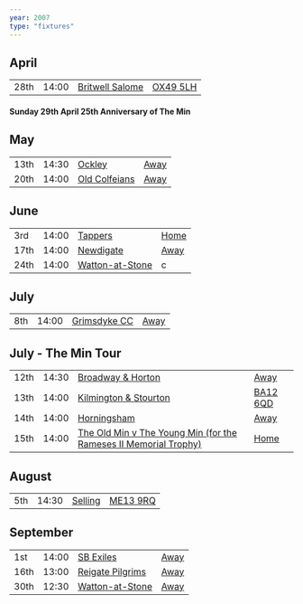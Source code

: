 ```yaml
---
year: 2007
type: "fixtures"
---
```


## April

|  |  |  |  |
|:---|:---|:---|:---|
| 28th | 14:00 | [Britwell Salome](/2007/britwell-salome) | [OX49 5LH](https://goo.gl/maps/CGgpPNyQhotADDFs9) |

#### Sunday 29th April 25th Anniversary of The Min

## May

|  |  |  |  |
|:---|:---|:---|:---|
| 13th | 14:30 | [Ockley](/2007/ockley) | [Away](https://goo.gl/maps/vmhvFhbrVZGrsXAAA) |
| 20th | 14:00 | [Old Colfeians](/2007/old-colfeians) | [Away]() |

## June

|  |  |  |  |
|:---|:---|:---|:---|
| 3rd | 14:00 | [Tappers](/2007/tappers) | [Home]() |
| 17th | 14:00 | [Newdigate](/2007/newdigate) | [Away](https://goo.gl/maps/kQnkUfc3MdtqLyvd8) |
| 24th | 14:00 | [Watton-at-Stone](/2007/watton-at-stone) | c |

## July

|  |  |  |  |
|:---|:---|:---|:---|
| 8th | 14:00 | [Grimsdyke CC](/2007/grimsdyke-cc) | [Away]() |
 
## July - The Min Tour

|  |  |  |  |
|:---|:---|:---|:---|
| 12th | 14:30 | [Broadway & Horton](/2007/broadway-and-horton) | [Away]() |
| 13th | 14:00 | [Kilmington & Stourton](/2007/kilmington-and-stourton) | [BA12 6QD](https://goo.gl/maps/6q53XChZh9A2) |
| 14th | 14:00 | [Horningsham](/2007/horningsham) | [Away](https://goo.gl/maps/SNpXcsajYDXfjmff7) |
| 15th | 14:00 | [The Old Min v The Young Min (for the Rameses II Memorial Trophy)](/2007/the-old-min-the-young-min) | [Home]() |

## August

|  |  |  |  |
|:---|:---|:---|:---|
| 5th | 14:30 | [Selling](/2007/selling) | [ME13 9RQ](https//goo.gl/maps/QeLhjBkEbJr) |

## September

|  |  |  |  |
|:---|:---|:---|:---|
| 1st | 14:00 | [SB Exiles](/2007/sb-exiles) | [Away]() |
| 16th | 13:00 | [Reigate Pilgrims](/2007/reigate-pilgrims) | [Away](https://goo.gl/maps/z54KDhWLtQreY6xy9) |
| 30th | 12:30 | [Watton-at-Stone](2007-watton-at-stone-2) | [Away](https://goo.gl/maps/JPBQawMsjLgYtVHk9) |

